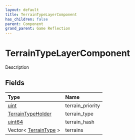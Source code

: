 ```yaml
---
layout: default
title: TerrainTypeLayerComponent
has_children: false
parent: Component
grand_parent: Game Reflection
---
```

# TerrainTypeLayerComponent
Description 

## Fields
| Type | Name |
|:-------------|:--------------|
| [uint](/game-reflection/components/uint.md) | terrain_priority |
| [TerrainTypeHolder](/game-reflection/components/terrain_type_holder.md) | terrain_type |
| [uint64](/game-reflection/components/uint64.md) | terrain_hash |
| Vector< [TerrainType](/game-reflection/classes/terrain_type.md) > | terrains |
